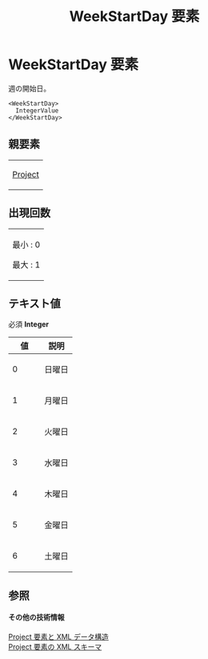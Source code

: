 ﻿---
title: WeekStartDay 要素
TOCTitle: WeekStartDay 要素
ms:assetid: 25643bd5-d21e-44af-b32c-759bc4c5a057
ms:mtpsurl: https://msdn.microsoft.com/ja-jp/library/Bb968442(v=office.12)
ms:contentKeyID: 16733474
ms.date: 06/30/2008
mtps_version: v=office.12
ms.translationtype: HT
---

# WeekStartDay 要素

週の開始日。

    <WeekStartDay>
      IntegerValue
    </WeekStartDay>

## 親要素

<table>
<colgroup>
<col style="width: 100%" />
</colgroup>
<tbody>
<tr class="odd">
<td><p><a href="project-element.md">Project</a></p></td>
</tr>
</tbody>
</table>


## 出現回数


<table>
<colgroup>
<col style="width: 100%" />
</colgroup>
<tbody>
<tr class="odd">
<td><p>最小 : 0</p>
<p>最大 : 1</p></td>
</tr>
</tbody>
</table>


## テキスト値

必須 **Integer**

<table>
<colgroup>
<col style="width: 50%" />
<col style="width: 50%" />
</colgroup>
<thead>
<tr class="header">
<th>値</th>
<th>説明</th>
</tr>
</thead>
<tbody>
<tr class="odd">
<td><p>0</p></td>
<td><p>日曜日</p></td>
</tr>
<tr class="even">
<td><p>1</p></td>
<td><p>月曜日</p></td>
</tr>
<tr class="odd">
<td><p>2</p></td>
<td><p>火曜日</p></td>
</tr>
<tr class="even">
<td><p>3</p></td>
<td><p>水曜日</p></td>
</tr>
<tr class="odd">
<td><p>4</p></td>
<td><p>木曜日</p></td>
</tr>
<tr class="even">
<td><p>5</p></td>
<td><p>金曜日</p></td>
</tr>
<tr class="odd">
<td><p>6</p></td>
<td><p>土曜日</p></td>
</tr>
</tbody>
</table>


## 参照

#### その他の技術情報

[Project 要素と XML データ構造](project-elements-and-xml-structure.md)  
[Project 要素の XML スキーマ](xml-schema-for-the-project-element.md)

